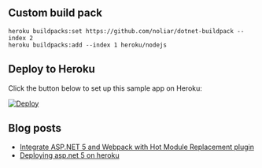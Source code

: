 ## Custom build pack
```
heroku buildpacks:set https://github.com/noliar/dotnet-buildpack --index 2
heroku buildpacks:add --index 1 heroku/nodejs
```
## Deploy to Heroku
Click the button below to set up this sample app on Heroku:

[![Deploy](https://www.herokucdn.com/deploy/button.svg)](https://heroku.com/deploy?template=https://github.com/Wyntuition/AspNet5DemoApp)

## Blog posts

- [Integrate ASP.NET 5 and Webpack with Hot Module Replacement plugin](http://jincod.tumblr.com/post/135043543538/integrate-aspnet-5-and-webpack-with-hot-module)
- [Deploying asp.net 5 on heroku](http://jincod.tumblr.com/post/131004166948/deploying-aspnet-5-on-heroku)
